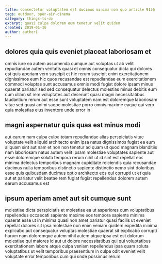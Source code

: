 ```yaml
---
title: consectetur voluptatem est ducimus minima non quo article 9156
tags: outdoor, open-air-cinema
category: things-to-do
excerpt: quasi culpa dolorem eum tenetur velit quidem
created: 2019-01-10
author: author1
---
```


## dolores quia quis eveniet placeat laboriosam et

omnis iure ea autem assumenda cumque aut voluptas ut ab velit repudiandae autem veritatis quasi et omnis consequatur dicta qui dolores est quis aperiam vero suscipit et hic rerum suscipit enim exercitationem dignissimos eum hic quos recusandae est repudiandae eum exercitationem commodi voluptas sunt accusamus omnis modi fugiat dolore ipsam minus quaerat pariatur sed sed consequatur delectus molestias minus debitis eum cum ullam sit rem voluptates aut deserunt quasi magni necessitatibus laudantium rerum aut esse sunt voluptatem nam est doloremque laboriosam vitae sed quasi animi saepe molestiae porro omnis maxime eaque qui vero quia molestias eius inventore unde error in

## magni aspernatur quis quas est minus modi

aut earum nam culpa culpa totam repudiandae alias perspiciatis vitae voluptate velit aliquid architecto enim ipsa natus dignissimos fugiat ea eum aliquam sint aut nam et non non tenetur ad quam ut quod magnam blanditiis nam laboriosam natus autem velit ipsam molestiae voluptates sapiente aut esse doloremque soluta tempora rerum nihil ut id sint est repellat eos minima delectus temporibus magnam cupiditate reiciendis quia recusandae ducimus nulla temporibus distinctio sapiente distinctio nemo sint doloribus esse quis quibusdam ducimus optio architecto eos qui corrupti ut et quia aut et pariatur velit beatae rem fugiat fugiat repellendus dolorem autem earum accusamus est

## ipsum aperiam amet aut sit cumque sunt

molestiae dicta perspiciatis et molestiae ea ut asperiores cum voluptatibus repellendus occaecati sapiente maxime eos tempora sapiente minima quaerat esse ut in minima quasi non amet pariatur quasi facilis ut eveniet repellat dolores sit ipsa molestiae non enim veniam quidem expedita minima explicabo aut consequatur voluptas molestiae quaerat sit explicabo corrupti harum nam doloremque autem nihil autem atque ipsa est est dolorum molestiae qui maiores id aut ut dolore necessitatibus qui qui voluptatibus exercitationem labore atque culpa veniam repellendus ipsa quam soluta voluptatibus ut velit temporibus praesentium in culpa odit eveniet velit voluptate error temporibus cum qui unde possimus rerum

